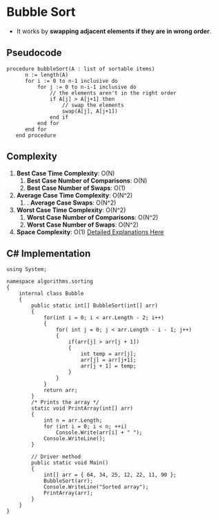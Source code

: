 # Bubble Sort 
* It works by **swapping adjacent elements if they are in wrong order**. 

## Pseudocode 
```
procedure bubbleSort(A : list of sortable items)
      n := length(A)
      for i := 0 to n-1 inclusive do
          for j := 0 to n-i-1 inclusive do
              // the elements aren't in the right order
              if A[j] > A[j+1] then
                  // swap the elements
                  swap(A[j], A[j+1])
              end if
          end for
      end for
   end procedure
```

## Complexity
1. **Best Case Time Complexity**: O(N)
    1. **Best Case Number of Comparisons**: O(N)
    2. **Best Case Number of Swaps**: O(1)
2. **Average Case Time Complexity**: O(N^2)
    1. . **Average Case Swaps**: O(N^2)
3. **Worst Case Time Complexity**: O(N^2)
    1. **Worst Case Number of Comparisons**: O(N^2)
    2. **Worst Case Number of Swaps**: O(N^2)
4. **Space Complexity**: O(1)
[Detailed Explanations Here](https://iq.opengenus.org/time-space-complexity-bubble-sort/)


## C# Implementation 
```
using System;

namespace algorithms.sorting
{
    internal class Bubble
    {
        public static int[] BubbleSort(int[] arr)
        {
            for(int i = 0; i < arr.Length - 2; i++)
            {
                for( int j = 0; j < arr.Length - i - 1; j++)
                {
                    if(arr[j] > arr[j + 1])
                    {
                        int temp = arr[j];
                        arr[j] = arr[j+1];
                        arr[j + 1] = temp;
                    }
                }
            }
            return arr;
        }
        /* Prints the array */
        static void PrintArray(int[] arr)
        {
            int n = arr.Length;
            for (int i = 0; i < n; ++i)
                Console.Write(arr[i] + " ");
            Console.WriteLine();
        }

        // Driver method
        public static void Main()
        {
            int[] arr = { 64, 34, 25, 12, 22, 11, 90 };
            BubbleSort(arr);
            Console.WriteLine("Sorted array");
            PrintArray(arr);
        }
    }
}
```